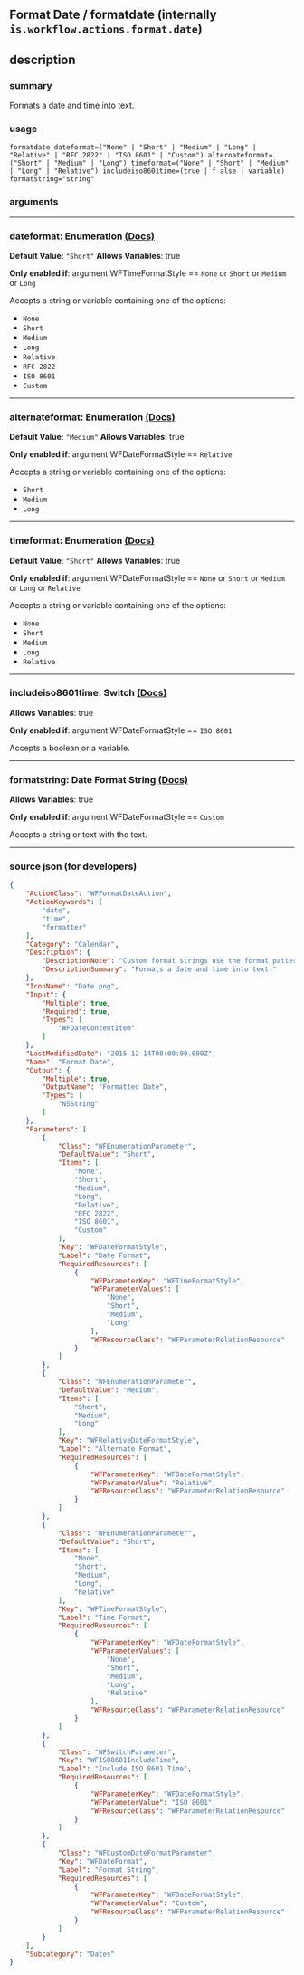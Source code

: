 
## Format Date / formatdate (internally `is.workflow.actions.format.date`)


## description

### summary

Formats a date and time into text.


### usage
```
formatdate dateformat=("None" | "Short" | "Medium" | "Long" | "Relative" | "RFC 2822" | "ISO 8601" | "Custom") alternateformat=("Short" | "Medium" | "Long") timeformat=("None" | "Short" | "Medium" | "Long" | "Relative") includeiso8601time=(true | f alse | variable) formatstring="string"
```

### arguments

---

### dateformat: Enumeration [(Docs)](https://pfgithub.github.io/shortcutslang/gettingstarted#enum-select-field)
**Default Value**: `"Short"`
**Allows Variables**: true

**Only enabled if**: argument WFTimeFormatStyle == `None` or `Short` or `Medium` or `Long`

Accepts a string 
or variable
containing one of the options:

- `None`
- `Short`
- `Medium`
- `Long`
- `Relative`
- `RFC 2822`
- `ISO 8601`
- `Custom`

---

### alternateformat: Enumeration [(Docs)](https://pfgithub.github.io/shortcutslang/gettingstarted#enum-select-field)
**Default Value**: `"Medium"`
**Allows Variables**: true

**Only enabled if**: argument WFDateFormatStyle == `Relative`

Accepts a string 
or variable
containing one of the options:

- `Short`
- `Medium`
- `Long`

---

### timeformat: Enumeration [(Docs)](https://pfgithub.github.io/shortcutslang/gettingstarted#enum-select-field)
**Default Value**: `"Short"`
**Allows Variables**: true

**Only enabled if**: argument WFDateFormatStyle == `None` or `Short` or `Medium` or `Long` or `Relative`

Accepts a string 
or variable
containing one of the options:

- `None`
- `Short`
- `Medium`
- `Long`
- `Relative`

---

### includeiso8601time: Switch [(Docs)](https://pfgithub.github.io/shortcutslang/gettingstarted#switch-or-expanding-or-boolean-fields)
**Allows Variables**: true

**Only enabled if**: argument WFDateFormatStyle == `ISO 8601`

Accepts a boolean
or a variable.

---

### formatstring: Date Format String [(Docs)](https://pfgithub.github.io/shortcutslang/gettingstarted#text-field)
**Allows Variables**: true

**Only enabled if**: argument WFDateFormatStyle == `Custom`

Accepts a string 
or text
with the text.

---

### source json (for developers)

```json
{
	"ActionClass": "WFFormatDateAction",
	"ActionKeywords": [
		"date",
		"time",
		"formatter"
	],
	"Category": "Calendar",
	"Description": {
		"DescriptionNote": "Custom format strings use the format patterns from Unicode Technical Standard #35 (unicode.org/reports/tr35/tr35-31/tr35-dates.html#Date_Format_Patterns).",
		"DescriptionSummary": "Formats a date and time into text."
	},
	"IconName": "Date.png",
	"Input": {
		"Multiple": true,
		"Required": true,
		"Types": [
			"WFDateContentItem"
		]
	},
	"LastModifiedDate": "2015-12-14T08:00:00.000Z",
	"Name": "Format Date",
	"Output": {
		"Multiple": true,
		"OutputName": "Formatted Date",
		"Types": [
			"NSString"
		]
	},
	"Parameters": [
		{
			"Class": "WFEnumerationParameter",
			"DefaultValue": "Short",
			"Items": [
				"None",
				"Short",
				"Medium",
				"Long",
				"Relative",
				"RFC 2822",
				"ISO 8601",
				"Custom"
			],
			"Key": "WFDateFormatStyle",
			"Label": "Date Format",
			"RequiredResources": [
				{
					"WFParameterKey": "WFTimeFormatStyle",
					"WFParameterValues": [
						"None",
						"Short",
						"Medium",
						"Long"
					],
					"WFResourceClass": "WFParameterRelationResource"
				}
			]
		},
		{
			"Class": "WFEnumerationParameter",
			"DefaultValue": "Medium",
			"Items": [
				"Short",
				"Medium",
				"Long"
			],
			"Key": "WFRelativeDateFormatStyle",
			"Label": "Alternate Format",
			"RequiredResources": [
				{
					"WFParameterKey": "WFDateFormatStyle",
					"WFParameterValue": "Relative",
					"WFResourceClass": "WFParameterRelationResource"
				}
			]
		},
		{
			"Class": "WFEnumerationParameter",
			"DefaultValue": "Short",
			"Items": [
				"None",
				"Short",
				"Medium",
				"Long",
				"Relative"
			],
			"Key": "WFTimeFormatStyle",
			"Label": "Time Format",
			"RequiredResources": [
				{
					"WFParameterKey": "WFDateFormatStyle",
					"WFParameterValues": [
						"None",
						"Short",
						"Medium",
						"Long",
						"Relative"
					],
					"WFResourceClass": "WFParameterRelationResource"
				}
			]
		},
		{
			"Class": "WFSwitchParameter",
			"Key": "WFISO8601IncludeTime",
			"Label": "Include ISO 8601 Time",
			"RequiredResources": [
				{
					"WFParameterKey": "WFDateFormatStyle",
					"WFParameterValue": "ISO 8601",
					"WFResourceClass": "WFParameterRelationResource"
				}
			]
		},
		{
			"Class": "WFCustomDateFormatParameter",
			"Key": "WFDateFormat",
			"Label": "Format String",
			"RequiredResources": [
				{
					"WFParameterKey": "WFDateFormatStyle",
					"WFParameterValue": "Custom",
					"WFResourceClass": "WFParameterRelationResource"
				}
			]
		}
	],
	"Subcategory": "Dates"
}
```
